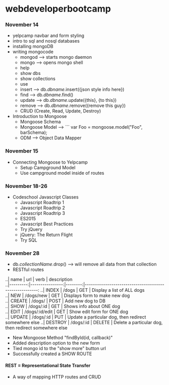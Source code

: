 # webdeveloperbootcamp

### November 14
+ yelpcamp navbar and form styling
+ intro to sql and nosql databases
+ installing mongoDB
+ writing mongocode
  + mongod --> starts mongo daemon
  + mongo --> opens mongo shell
  + help
  + show dbs
  + show collections
  + use
  + insert --> db.*dbname*.insert({json style info here})
  + find --> db.*dbname*.find()
  + update --> db.*dbname*.update({this}, {to this})
  + remove --> db.*dbname*.remove({remove this guy})
  + CRUD (Create, Read, Update, Destroy)
+ Introduction to Mongoose
  + Mongoose Schema
  + Mongoose Model --> ``` var Foo = mongoose.model("Foo", barSchema);
  + ODM --> Object Data Mapper

### November 15
+ Connecting Mongoose to Yelpcamp
  + Setup Campground Model
  + Use campground model inside of routes

### November 18-26
+ Codeschool Javascript Classes
  + Javascript Roadtrip 1
  + Javascript Roadtrip 2
  + Javascript Roadtrip 3
  + ES2015
  + Javascript Best Practices
  + Try jQuery
  + jQuery: The Return Flight
  + Try SQL

### November 28
+ db.*collectionName*.drop() --> will remove all data from that collection
+ RESTful routes

..|   name   |     url         |  verb   |    description                                        
..|---------:|----------------:|--------:|-------------------------------------------------------:
..| INDEX    | /dogs           | GET     | Display a list of ALL dogs                            
..| NEW      | /dogs/new       | GET     | Displays form to make new dog                         
..| CREATE   | /dogs/          | POST    | Add new dog to DB                                     
..| SHOW     | /dogs/:id       | GET     | Shows info about ONE dog                              
..| EDIT     | /dogs/:id/edit  | GET     | Show edit form for ONE dog                            
..| UPDATE   | /dogs/:id       | PUT     | Update a particular dog, then redirect somewhere else 
..| DESTROY  | /dogs/:id       | DELETE  | Delete a particular dog, then redirect somewhere else 

+ New Mongoose Method "findById(id, callback)"
+ Added description option to the new form
+ Tied mongo id to the "show more" button url
+ Successfully created a SHOW ROUTE

#### **REST** = Representational State Transfer
+ A way of mapping HTTP routes and CRUD
